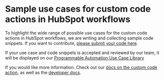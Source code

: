 # Sample use cases for custom code actions in HubSpot workflows

To highlight the wide range of possible use cases for the custom code actions in HubSpot workflows, we are writing and collecting sample code snippets. If you want to contribute, [please submit your code here](https://form.asana.com/?k=-XZRYnzY1js6ys-_cApQig&d=8587152060687).

If your use case and code snippets is accepted and reviewed by our team, it will be displayed on our [Programmable Automation Use Case Library](https://www.hubspot.com/programmable-automation-use-cases)

If you would like more information. Check out our [docs on the custom code action](https://knowledge.hubspot.com/workflows/use-custom-code-actions-in-workflows), as well as the [developer docs](https://developers.hubspot.com/docs/api/workflows/custom-code-actions).
